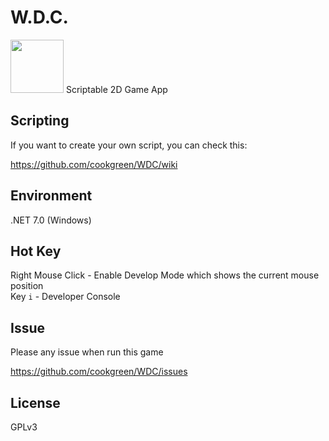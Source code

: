 # W.D.C.
<img src="https://media.moddb.com/images/members/4/3399/3398047/logo.4.png" width="85" />
Scriptable 2D Game App

## Scripting
If you want to create your own script, you can check this:  

https://github.com/cookgreen/WDC/wiki  

## Environment  
.NET 7.0 (Windows)  

## Hot Key
Right Mouse Click - Enable Develop Mode which shows the current mouse position  
Key `i` - Developer Console  

## Issue  
Please any issue when run this game  
  
https://github.com/cookgreen/WDC/issues

## License
GPLv3
